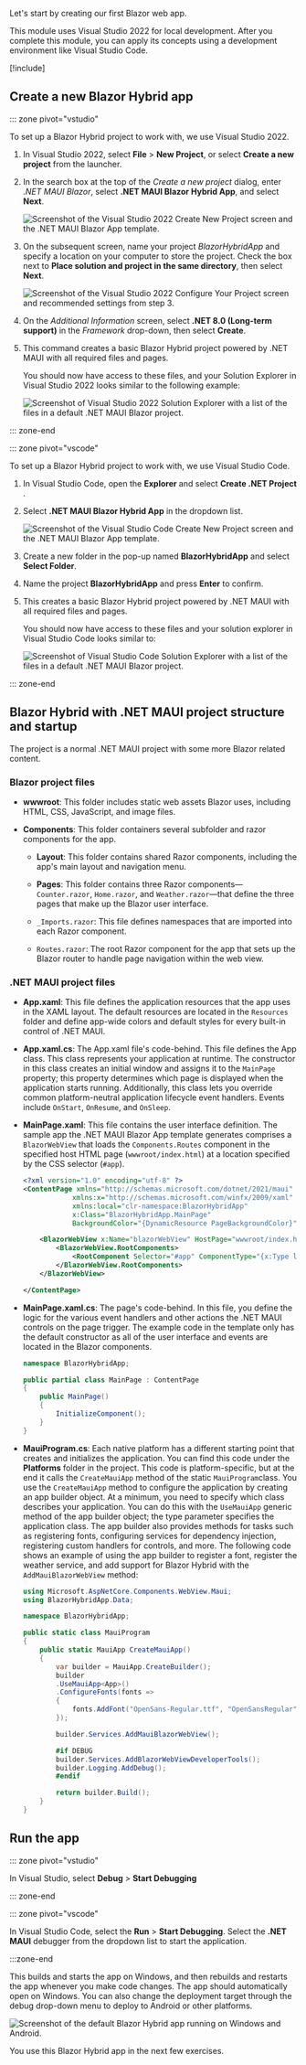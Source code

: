 Let's start by creating our first Blazor web app.

This module uses Visual Studio 2022 for local development. After you complete this module, you can apply its concepts using a development environment like Visual Studio Code.

[!include[](../../../includes/install-dotnet-maui-workload.md)]


## Create a new Blazor Hybrid app

::: zone pivot="vstudio"

To set up a Blazor Hybrid project to work with, we use Visual Studio 2022.

1. In Visual Studio 2022, select **File** > **New Project**, or select **Create a new project** from the launcher.

2. In the search box at the top of the *Create a new project* dialog, enter *.NET MAUI Blazor*, select **.NET MAUI Blazor Hybrid App**, and select **Next**.

    ![Screenshot of the Visual Studio 2022 Create New Project screen and the .NET MAUI Blazor App template.](../media/visual-studio-2022-create-new-project.png)

3. On the subsequent screen, name your project *BlazorHybridApp* and specify a location on your computer to store the project. Check the box next to **Place solution and project in the same directory**, then select **Next**.

   ![Screenshot of the Visual Studio 2022 Configure Your Project screen and recommended settings from step 3.](../media/visual-studio-2022-configure-project.png)  

4. On the *Additional Information* screen, select **.NET 8.0 (Long-term support)** in the *Framework* drop-down, then select **Create**.

5. This command creates a basic Blazor Hybrid project powered by .NET MAUI with all required files and pages.

    You should now have access to these files, and your Solution Explorer in Visual Studio 2022 looks similar to the following example:

    ![Screenshot of Visual Studio 2022 Solution Explorer with a list of the files in a default .NET MAUI Blazor project.](../media/visual-studio-2022-solution-explorer.png)

::: zone-end

::: zone pivot="vscode"

To set up a Blazor Hybrid project to work with, we use Visual Studio Code.

1. In Visual Studio Code, open the **Explorer** and select **Create .NET Project** .

2. Select **.NET MAUI Blazor Hybrid App** in the dropdown list.

    ![Screenshot of the Visual Studio Code Create New Project screen and the .NET MAUI Blazor App template.](../media/visual-studio-code-create-new-project.png)

3. Create a new folder in the pop-up named **BlazorHybridApp** and select **Select Folder**.

4. Name the project **BlazorHybridApp** and press **Enter** to confirm.

5. This creates a basic Blazor Hybrid project powered by .NET MAUI with all required files and pages.

    You should now have access to these files and your solution explorer in Visual Studio Code looks similar to:

    ![Screenshot of Visual Studio Code Solution Explorer with a list of the files in a default .NET MAUI Blazor project.](../media/visual-studio-code-solution-explorer.png)

::: zone-end

## Blazor Hybrid with .NET MAUI project structure and startup

The project is a normal .NET MAUI project with some more Blazor related content.

### Blazor project files

- **wwwroot**: This folder includes static web assets Blazor uses, including HTML, CSS, JavaScript, and image files.

- **Components**: This folder containers several subfolder and razor components for the app.

    - **Layout**: This folder contains shared Razor components, including the app's main layout and navigation menu.

    - **Pages**: This folder contains three Razor components—`Counter.razor`, `Home.razor`, and `Weather.razor`—that define the three pages that make up the Blazor user interface.

    - `_Imports.razor`: This file defines namespaces that are imported into each Razor component.

    - `Routes.razor`: The root Razor component for the app that sets up the Blazor router to handle page navigation within the web view.

### .NET MAUI project files

- **App.xaml**: This file defines the application resources that the app uses in the XAML layout. The default resources are located in the `Resources` folder and define app-wide colors and default styles for every built-in control of .NET MAUI.

- **App.xaml.cs**: The App.xaml file's code-behind. This file defines the App class. This class represents your application at runtime. The constructor in this class creates an initial window and assigns it to the `MainPage` property; this property determines which page is displayed when the application starts running. Additionally, this class lets you override common platform-neutral application lifecycle event handlers. Events include `OnStart`, `OnResume`, and `OnSleep`.

- **MainPage.xaml**: This file contains the user interface definition. The sample app the .NET MAUI Blazor App template generates comprises a `BlazorWebView` that loads the `Components.Routes` component in the specified host HTML page (`wwwroot/index.html`) at a location specified by the CSS selector (`#app`).

    ```xml
    <?xml version="1.0" encoding="utf-8" ?>
    <ContentPage xmlns="http://schemas.microsoft.com/dotnet/2021/maui"
                xmlns:x="http://schemas.microsoft.com/winfx/2009/xaml"
                xmlns:local="clr-namespace:BlazorHybridApp"
                x:Class="BlazorHybridApp.MainPage"
                BackgroundColor="{DynamicResource PageBackgroundColor}">

        <BlazorWebView x:Name="blazorWebView" HostPage="wwwroot/index.html">
            <BlazorWebView.RootComponents>
                <RootComponent Selector="#app" ComponentType="{x:Type local:Components.Routes}" />
            </BlazorWebView.RootComponents>
        </BlazorWebView>

    </ContentPage>
    ```

- **MainPage.xaml.cs**: The page's code-behind. In this file, you define the logic for the various event handlers and other actions the .NET MAUI controls on the page trigger. The example code in the template only has the default constructor as all of the user interface and events are located in the Blazor components.

    ```csharp
    namespace BlazorHybridApp;

    public partial class MainPage : ContentPage
    {
        public MainPage()
        {
            InitializeComponent();
        }
    }
    ```

- **MauiProgram.cs**: Each native platform has a different starting point that creates and initializes the application. You can find this code under the **Platforms** folder in the project. This code is platform-specific, but at the end it calls the `CreateMauiApp` method of the static `MauiProgram`class. You use the `CreateMauiApp` method to configure the application by creating an app builder object. At a minimum, you need to specify which class describes your application. You can do this with the `UseMauiApp` generic method of the app builder object; the type parameter specifies the application class. The app builder also provides methods for tasks such as registering fonts, configuring services for dependency injection, registering custom handlers for controls, and more. The following code shows an example of using the app builder to register a font, register the weather service, and add support for Blazor Hybrid with the `AddMauiBlazorWebView` method:

    ```csharp
    using Microsoft.AspNetCore.Components.WebView.Maui;
    using BlazorHybridApp.Data;

    namespace BlazorHybridApp;

    public static class MauiProgram
    {
        public static MauiApp CreateMauiApp()
        {
            var builder = MauiApp.CreateBuilder();
            builder
            .UseMauiApp<App>()
            .ConfigureFonts(fonts =>
            {
                fonts.AddFont("OpenSans-Regular.ttf", "OpenSansRegular");
            });

            builder.Services.AddMauiBlazorWebView();

            #if DEBUG
            builder.Services.AddBlazorWebViewDeveloperTools();
            builder.Logging.AddDebug();
            #endif

            return builder.Build();
        }
    }
    ```

## Run the app

::: zone pivot="vstudio"

In Visual Studio, select **Debug** > **Start Debugging**

::: zone-end

::: zone pivot="vscode"

In Visual Studio Code, select the **Run** > **Start Debugging**. Select the **.NET MAUI** debugger from the dropdown list to start the application.

:::zone-end

This builds and starts the app on Windows, and then rebuilds and restarts the app whenever you make code changes. The app should automatically open on Windows. You can also change the deployment target through the debug drop-down menu to deploy to Android or other platforms.

![Screenshot of the default Blazor Hybrid app running on Windows and Android.](../media/hello-blazor.png)

You use this Blazor Hybrid app in the next few exercises.

